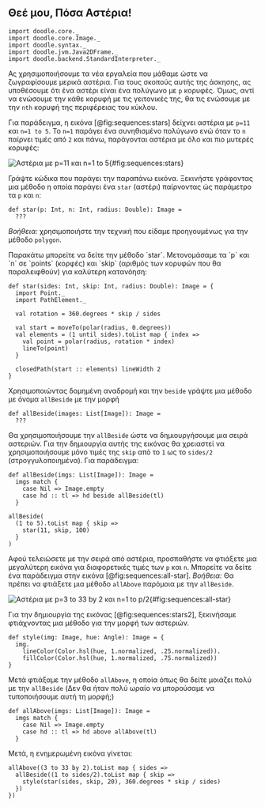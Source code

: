 ## Θεέ μου, Πόσα Αστέρια!

```tut:invisible
import doodle.core._
import doodle.core.Image._
import doodle.syntax._
import doodle.jvm.Java2DFrame._
import doodle.backend.StandardInterpreter._
```

Ας χρησιμοποιήσουμε τα νέα εργαλεία που μάθαμε ώστε να ζωγραφίσουμε μερικά αστέρια.
Για τους σκοπούς αυτής της άσκησης, ας υποθέσουμε ότι ένα αστέρι είναι ένα πολύγωνο με `p` κορυφές.
Όμως, αντί να ενώσουμε την κάθε κορυφή με τις γειτονικές της,
θα τις ενώσουμε με την `nth` κορυφή της περιφέρειας του κύκλου.

Για παράδειγμα, η εικόνα [@fig:sequences:stars] δείχνει αστέρια με `p=11` και `n=1 to 5`.
Το `n=1` παράγει ένα συνηθισμένο πολύγωνο ενώ
όταν το `n` παίρνει τιμές από `2` και πάνω, παράγονται αστέρια με όλο και πιο μυτερές κορυφές:

![Αστέρια με `p=11` και `n=1 to 5`](./src/pages/sequences/stars.pdf+svg){#fig:sequences:stars}

Γράψτε κώδικα που παράγει την παραπάνω εικόνα.
Ξεκινήστε γράφοντας μια μέθοδο η οποία παράγει ένα `star` (αστέρι) παίρνοντας ώς παράμετρο τα `p` και `n`:

```tut:silent:book
def star(p: Int, n: Int, radius: Double): Image =
  ???
```

*Βοήθεια:* χρησιμοποιήστε την τεχνική που είδαμε προηγουμένως για την μέθοδο `polygon`.

<div class="solution">
Παρακάτω μπορείτε να δείτε την μέθοδο `star`. Μετονομάσαμε τα `p` και `n` σε `points` (κορφές) και `skip` (αριθμός των κορυφών που θα παραλειφθούν) για καλύτερη κατανόηση:

```tut:silent:book
def star(sides: Int, skip: Int, radius: Double): Image = {
  import Point._
  import PathElement._

  val rotation = 360.degrees * skip / sides

  val start = moveTo(polar(radius, 0.degrees))
  val elements = (1 until sides).toList map { index =>
    val point = polar(radius, rotation * index)
    lineTo(point)
  }

  closedPath(start :: elements) lineWidth 2
}
```
</div>

Χρησιμοποιώντας δομημένη αναδρομή και την `beside` γράψτε μια μέθοδο με όνομα `allBeside` με την μορφή

```tut:book
def allBeside(images: List[Image]): Image =
  ???
```

Θα χρησιμοποιήσουμε την `allBeside` ώστε να δημιουργήσουμε μια σειρά αστεριών.
Για την δημιουργία αυτής της εικόνας θα χρειαστεί να χρησιμοποιήσουμε μόνο τιμές της `skip`
από το `1` ως το `sides/2` (στρογγυλοποιημένα). Για παράδειγμα:

```tut:invisible
def allBeside(imgs: List[Image]): Image =
  imgs match {
    case Nil => Image.empty
    case hd :: tl => hd beside allBeside(tl)
  }
```

```tut:silent:book
allBeside(
  (1 to 5).toList map { skip =>
    star(11, skip, 100)
  }
)
```
</div>

Αφού τελειώσετε με την σειρά από αστέρια,
προσπαθήστε να φτιάξετε μια μεγαλύτερη εικόνα για διαφορετικές τιμές των `p` και `n`.
Μπορείτε να δείτε ένα παράδειγμα στην εικόνα [@fig:sequences:all-star]. *Βοήθεια:* Θα πρέπει να φτιάξετε μια μέθοδο `allAbove` παρόμοια με την `allBeside`.

![Αστέρια με `p=3 to 33 by 2` και `n=1 to p/2`](src/pages/sequences/all-star.pdf+svg){#fig:sequences:all-star}

<div class="solution">
Για την δημιουργία της εικόνας [@fig:sequences:stars2], ξεκινήσαμε φτιάχνοντας μια μέθοδο για την μορφή των αστεριών.

```tut:silent:book
def style(img: Image, hue: Angle): Image = {
  img.
    lineColor(Color.hsl(hue, 1.normalized, .25.normalized)).
    fillColor(Color.hsl(hue, 1.normalized, .75.normalized))
}
```

Μετά φτιάξαμε την μέθοδο `allAbove`, η οποία όπως θα δείτε μοιάζει πολύ με την `allBeside` (Δεν θα ήταν πολύ ωραίο να μπορούσαμε να τυποποιήσουμε αυτή τη μορφή;)

```tut:silent:book
def allAbove(imgs: List[Image]): Image =
  imgs match {
    case Nil => Image.empty
    case hd :: tl => hd above allAbove(tl)
  }
```

Μετά, η ενημερωμένη εικόνα γίνεται:

```tut:silent:book
allAbove((3 to 33 by 2).toList map { sides =>
  allBeside((1 to sides/2).toList map { skip =>
    style(star(sides, skip, 20), 360.degrees * skip / sides)
  })
})
```
</div>
